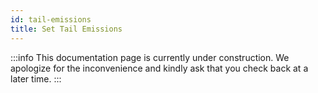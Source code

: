```yaml
---
id: tail-emissions
title: Set Tail Emissions
---
```


:::info
This documentation page is currently under construction. We apologize for the inconvenience and kindly ask that you check back at a later time.
:::

<!-- ### [#52][Hermes Gauges Governance] Name
Severity
Short description
Any relevant links or resources -->
